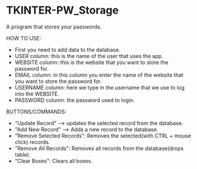 # TKINTER-PW_Storage
A program that stores your passwords.

HOW TO USE:
- First you need to add data to the database.
- USER column: this is the name of the user that uses the app.
- WEBSITE column: this is the website that you want to store the password for.
- EMAIL column: in this column you enter the name of the website that you want to store the password for.
- USERNAME column: here we type in the username that we use to log into the WEBSITE.
- PASSWORD column: the password used to login.

BUTTONS/COMMANDS:
- "Update Record" --> updates the selected record from the database.
- "Add New Record" --> Adds a new record to the database.
- "Remove Selected Records": Removes the selected(with CTRL + mouse click) records.
- "Remove All Records": Removes all records from the database(drops table).
- "Clear Boxes": Clears all boxes.
